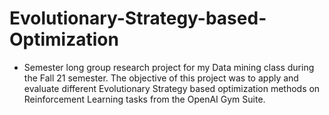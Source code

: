 # Evolutionary-Strategy-based-Optimization
- Semester long group research project for my Data mining class during the Fall 21 semester. The objective of this project was to apply and evaluate different Evolutionary Strategy based optimization methods on Reinforcement Learning tasks from the OpenAI Gym Suite.
